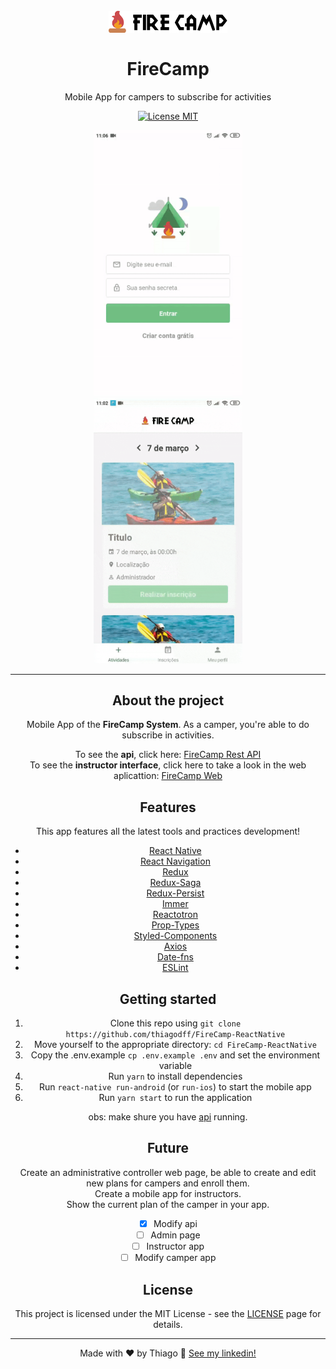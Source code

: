 <h1 align="center">
<br>
  <img src="./.github/logo22.svg" alt="FireCamp" width="190">
<br>
<br>
FireCamp
</h1>

<p align="center">Mobile App for campers to subscribe for activities</p>

<p align="center">
  <a href="https://opensource.org/licenses/MIT">
    <img src="https://img.shields.io/badge/License-MIT-blue.svg" alt="License MIT">
  </a>
</p>

<div align="center">
  <img src=".github/appAuth.gif" alt="firecampAuthGif" height="425">
  <div width="60" height="425">
  <img src=".github/appActivity.gif" alt="firecampActivityGif" height="425">
</div>

<hr />

## About the project

Mobile App of the **FireCamp System**. As a camper, you're able to do subscribe in activities.

To see the **api**, click here: [FireCamp Rest API](https://github.com/thiagodff/FireCamp-NodeJs)
<br>
To see the **instructor interface**, click here to take a look in the web aplicattion: [FireCamp Web](https://github.com/thiagodff/FireCamp-ReactJs')

## Features

This app features all the latest tools and practices development!

- [React Native](https://reactnative.dev/)
- [React Navigation](https://reactnavigation.org/)
- [Redux](https://redux.js.org/)
- [Redux-Saga](https://redux-saga.js.org/)
- [Redux-Persist](https://github.com/rt2zz/redux-persist)
- [Immer](https://immerjs.github.io/immer/docs/introduction)
- [Reactotron](https://github.com/infinitered/reactotron)
- [Prop-Types](https://github.com/facebook/prop-types)
- [Styled-Components](https://styled-components.com/)
- [Axios](https://github.com/axios/axios)
- [Date-fns](https://date-fns.org/)
- [ESLint](https://eslint.org/)

## Getting started

1. Clone this repo using `git clone https://github.com/thiagodff/FireCamp-ReactNative`
2. Move yourself to the appropriate directory: `cd FireCamp-ReactNative`<br>
3. Copy the .env.example `cp .env.example .env` and set the environment variable<br>
4. Run `yarn` to install dependencies<br />
5. Run `react-native run-android` (or `run-ios`) to start the mobile app<br />
6. Run `yarn start` to run the application

obs: make shure you have [api](https://github.com/thiagodff/FireCamp-NodeJs) running.

## Future

Create an administrative controller web page, be able to create and edit new plans for campers and enroll them.<br>
Create a mobile app for instructors.<br>
Show the current plan of the camper in your app.

- [x] Modify api
- [ ] Admin page
- [ ] Instructor app
- [ ] Modify camper app

## License

This project is licensed under the MIT License - see the [LICENSE](https://opensource.org/licenses/MIT) page for details.

---

Made with ♥ by Thiago :wave: [See my linkedin!](https://www.linkedin.com/in/thiago-fernandes-dornelles/)
